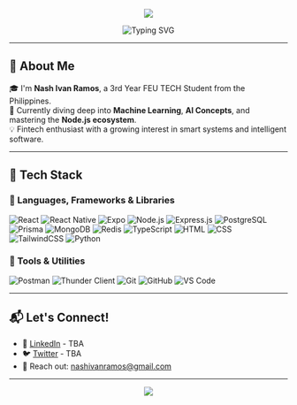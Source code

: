 <!-- Profile Header -->
<p align="center">
  <img src="https://capsule-render.vercel.app/api?type=waving&color=0C356A&height=180&section=header&text=Nash%20Ivan%20Ramos&fontSize=40&fontColor=ffffff" />
</p>

<p align="center">
  <img src="https://readme-typing-svg.demolab.com?font=Fira+Code&size=24&duration=4000&pause=1000&center=true&width=435&lines=Hi;Hello;" alt="Typing SVG" />
</p>

---

## 👋 About Me

🎓 I'm **Nash Ivan Ramos**, a 3rd Year FEU TECH Student from the Philippines.  
🚀 Currently diving deep into **Machine Learning**, **AI Concepts**, and mastering the **Node.js ecosystem**.  
💡 Fintech enthusiast with a growing interest in smart systems and intelligent software.

---

## 🚀 Tech Stack

### 🔧 Languages, Frameworks & Libraries

![React](https://img.shields.io/badge/-React-20232A?logo=react&logoColor=61DAFB&style=flat-square)
![React Native](https://img.shields.io/badge/-React%20Native-20232A?logo=react&logoColor=61DAFB&style=flat-square)
![Expo](https://img.shields.io/badge/-Expo-000020?logo=expo&logoColor=white&style=flat-square)
![Node.js](https://img.shields.io/badge/-Node.js-339933?logo=nodedotjs&logoColor=white&style=flat-square)
![Express.js](https://img.shields.io/badge/-Express.js-000000?logo=express&logoColor=white&style=flat-square)
![PostgreSQL](https://img.shields.io/badge/-PostgreSQL-336791?logo=postgresql&logoColor=white&style=flat-square)
![Prisma](https://img.shields.io/badge/-Prisma-2D3748?logo=prisma&logoColor=white&style=flat-square)
![MongoDB](https://img.shields.io/badge/-MongoDB-47A248?logo=mongodb&logoColor=white&style=flat-square)
![Redis](https://img.shields.io/badge/-Redis-DC382D?logo=redis&logoColor=white&style=flat-square)
![TypeScript](https://img.shields.io/badge/-TypeScript-3178C6?logo=typescript&logoColor=white&style=flat-square)
![HTML](https://img.shields.io/badge/-HTML5-E34F26?logo=html5&logoColor=white&style=flat-square)
![CSS](https://img.shields.io/badge/-CSS3-1572B6?logo=css3&logoColor=white&style=flat-square)
![TailwindCSS](https://img.shields.io/badge/-TailwindCSS-38B2AC?logo=tailwindcss&logoColor=white&style=flat-square)
![Python](https://img.shields.io/badge/-Python-3776AB?logo=python&logoColor=white&style=flat-square)

### 🧰 Tools & Utilities

![Postman](https://img.shields.io/badge/-Postman-FF6C37?logo=postman&logoColor=white&style=flat-square)
![Thunder Client](https://img.shields.io/badge/-Thunder%20Client-6C6C6C?logo=thunderclient&logoColor=white&style=flat-square)
![Git](https://img.shields.io/badge/-Git-F05032?logo=git&logoColor=white&style=flat-square)
![GitHub](https://img.shields.io/badge/-GitHub-181717?logo=github&logoColor=white&style=flat-square)
![VS Code](https://img.shields.io/badge/-VS%20Code-007ACC?logo=visualstudiocode&logoColor=white&style=flat-square)

---

## 📬 Let's Connect!

- 💼 [LinkedIn](https://www.linkedin.com/in/your-link) - TBA
- 🐦 [Twitter](https://twitter.com/your-twitter) - TBA 
- 💌 Reach out: nashivanramos@gmail.com

---

<p align="center">
  <img src="https://capsule-render.vercel.app/api?type=waving&color=0C356A&height=150&section=footer"/>
</p>
